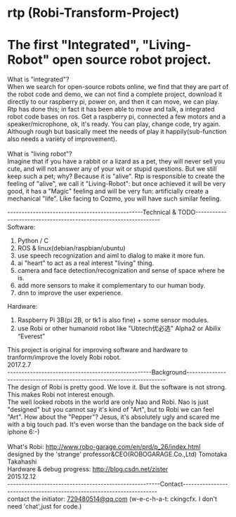 # rtp (Robi-Transform-Project)
# The first "Integrated", "Living-Robot" open source robot project. <br/>

What is "integrated"? <br/>
When we search for open-source robots online, we find that they are part of the robot code and demo, we can not find a complete project, download it directly to our raspberry pi, power on, and then  it can move, we can play.
Rtp has done this; in fact it has been able to move and talk, a integrated robot code bases on ros. Get a raspberry pi, connected a few motors and a speaker/microphone, ok, it's ready. You can play, change code, try again. Although rough but basically meet the needs of play it happily(sub-function also needs a variety of improvement).<br/>
<br/>
What is "living robot"? <br/>
Imagine that if you have a rabbit or a lizard as a pet, they will never sell you cute, and will not answer any of your wit or stupid questions. But we still keep such a pet; why? Because it is "alive". Rtp is responsible to create the feeling of "alive", we call it "Living-Robot": but once achieved it will be very good, it has a "Magic" feeling and will be very fun: artificially create a mechanical  "life". Like facing to Cozmo, you will have such similar feeling. <br/>

------------------------------------------------Technical & TODO-----------------------------------------------------------------<br/>
Software: <br/>
1. Python / C <br/>
2. ROS & linux(debian/raspbian/ubuntu) <br/>
3. use speech recognization and aiml to dialog to make it more fun. <br/>
2. ai "heart" to act as a real interest "living" thing. <br/>
3. camera and face detection/recognization and sense of space where he is. <br/>
4. add more sensors to make it complementary to our human body. <br/>
5. dnn to improve the user experience. <br/>

Hardware:  <br/>
1. Raspberry Pi 3B(pi 2B, or tk1 is also fine) + some sensor modules.  <br/>
2. use Robi or other humanoid robot like "Ubtech优必选" Alpha2 or Abilix “Everest”<br/>

This project is original for improving software and hardware to tranform/improve the lovely Robi robot. <br/>
2017.2.7 <br/>
---------------------------------------------------Background----------------------------------------------------------------------<br/>
The design of Robi is pretty good. We love it. But the software is not strong. This makes Robi not interest enough.   <br/>
The well looked robots in the world are only Nao and Robi. Nao is just "designed" but you cannot say it's kind of "Art", but to Robi we can feel "Art". 
How about the "Pepper"? Jesus, it's absolutely ugly and scared me with a big touch pad. It's even worse than the bandage on the back side of iphone 6:-)   <br/>
<br/>
What's Robi: http://www.robo-garage.com/en/prd/p_26/index.html  <br/> 
designed by the 'strange' professor&CEO(ROBOGARAGE.Co.,Ltd) Tomotaka Takahashi  <br/> 
Hardware & debug progress: http://blog.csdn.net/zister <br/>
2015.12.12 <br/>
------------------------------------------------------Contact---------------------------------------------------------------------<br/>
contact the initiator: 729480514@qq.com (w-e-c-h-a-t: ckingcfx. I don't need 'chat',just for code.) <br/>


